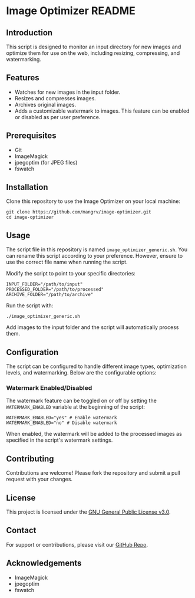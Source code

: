 Image Optimizer README
======================

Introduction
------------

This script is designed to monitor an input directory for new images and optimize them for use on the web, including resizing, compressing, and watermarking.

Features
--------

*   Watches for new images in the input folder.
*   Resizes and compresses images.
*   Archives original images.
*   Adds a customizable watermark to images. This feature can be enabled or disabled as per user preference.

Prerequisites
-------------

*   Git
*   ImageMagick
*   jpegoptim (for JPEG files)
*   fswatch

Installation
------------

Clone this repository to use the Image Optimizer on your local machine:

    git clone https://github.com/mangrv/image-optimizer.git
    cd image-optimizer

Usage
-----

The script file in this repository is named `image_optimizer_generic.sh`. You can rename this script according to your preference. However, ensure to use the correct file name when running the script.

Modify the script to point to your specific directories:

    INPUT_FOLDER="/path/to/input"
    PROCESSED_FOLDER="/path/to/processed"
    ARCHIVE_FOLDER="/path/to/archive"

Run the script with:

    ./image_optimizer_generic.sh

Add images to the input folder and the script will automatically process them.

Configuration
-------------

The script can be configured to handle different image types, optimization levels, and watermarking. Below are the configurable options:

### Watermark Enabled/Disabled

The watermark feature can be toggled on or off by setting the `WATERMARK_ENABLED` variable at the beginning of the script:

    WATERMARK_ENABLED="yes" # Enable watermark
    WATERMARK_ENABLED="no" # Disable watermark

When enabled, the watermark will be added to the processed images as specified in the script's watermark settings.

Contributing
------------

Contributions are welcome! Please fork the repository and submit a pull request with your changes.

License
-------

This project is licensed under the [GNU General Public License v3.0](https://www.gnu.org/licenses/gpl-3.0.en.html).

Contact
-------

For support or contributions, please visit our [GitHub Repo](https://github.com/mangrv/image-optimizer/).

Acknowledgements
----------------

*   ImageMagick
*   jpegoptim
*   fswatch